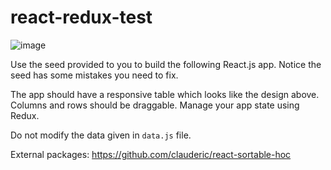 # react-redux-test

![image](https://user-images.githubusercontent.com/12518219/158185864-36f538d7-917e-4ceb-a8db-943d0a72c03f.png)


Use the seed provided to you to build the following React.js app.
Notice the seed has some mistakes you need to fix.

The app should have a responsive table which looks like the design above. 
Columns and rows should be draggable.
Manage your app state using Redux.

Do not modify the data given in `data.js` file.

External packages: https://github.com/clauderic/react-sortable-hoc
